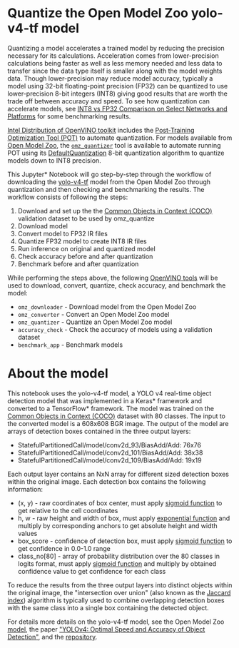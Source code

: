 # Quantize the Open Model Zoo yolo-v4-tf model
Quantizing a model accelerates a trained model by reducing the precision necessary for its calculations.  Acceleration comes from lower-precision calculations being faster as well as less memory needed and less data to transfer since the data type itself is smaller along with the model weights data.  Though lower-precision may reduce model accuracy, typically a model using 32-bit floating-point precision (FP32) can be quantized to use lower-precision 8-bit integers (INT8) giving good results that are worth the trade off between accuracy and speed.  To see how quantization can accelerate models, see [INT8 vs FP32 Comparison on Select Networks and Platforms](https://docs.openvino.ai/latest/openvino_docs_performance_int8_vs_fp32.html#doxid-openvino-docs-performance-int8-vs-fp32) for some benchmarking results.

[Intel Distribution of OpenVINO toolkit](https://software.intel.com/openvino-toolkit) includes the [Post-Training Optimization Tool (POT)](https://docs.openvino.ai/latest/pot_README.html) to automate quantization.  For models available from [Open Model Zoo](https://github.com/openvinotoolkit/open_model_zoo), the [`omz_quantizer`](https://pypi.org/project/openvino-dev/) tool is available to automate running POT using its [DefaultQuantization](https://docs.openvino.ai/latest/pot_compression_algorithms_quantization_default_README.html#doxid-pot-compression-algorithms-quantization-default-r-e-a-d-m-e) 8-bit quantization algorithm to quantize models down to INT8 precision.

This Jupyter* Notebook will go step-by-step through the workflow of downloading the [yolo-v4-tf](https://github.com/openvinotoolkit/open_model_zoo/tree/master/models/public/yolo-v4-tf) model from the Open Model Zoo through quantization and then checking and benchmarking the results.  The workflow consists of following the steps:
1. Download and set up the the [Common Objects in Context (COCO)](https://cocodataset.org/) validation dataset to be used by omz_quantize
2. Download model
3. Convert model to FP32 IR files
4. Quantize FP32 model to create INT8 IR files
5. Run inference on original and quantized model
6. Check accuracy before and after quantization
7. Benchmark before and after quantization

While performing the steps above, the following [OpenVINO tools](https://pypi.org/project/openvino-dev/) will be used to download, convert, quantize, check accuracy, and benchmark the model:
- `omz_downloader` - Download model from the Open Model Zoo
- `omz_converter` - Convert an Open Model Zoo model
- `omz_quantizer` - Quantize an Open Model Zoo model
- `accuracy_check` - Check the accuracy of models using a validation dataset
- `benchmark_app` - Benchmark models

# About the model
This notebook uses the yolo-v4-tf model, a YOLO v4 real-time object detection model that was implemented in a Keras* framework and converted to a TensorFlow* framework.  The model was trained on the [Common Objects in Context (COCO)](https://cocodataset.org/#home) dataset with 80 classes.  The input to the converted model is a 608x608 BGR image.  The output of the model are arrays of detection boxes contained in the three output layers:
- StatefulPartitionedCall/model/conv2d_93/BiasAdd/Add: 76x76 
- StatefulPartitionedCall/model/conv2d_101/BiasAdd/Add: 38x38
- StatefulPartitionedCall/model/conv2d_109/BiasAdd/Add: 19x19

Each output layer contains an NxN array for different sized detection boxes within the original image.  Each detection box contains the following information:
- (x, y) - raw coordinates of box center, must apply [sigmoid function](https://en.wikipedia.org/wiki/Sigmoid_function) to get relative to the cell coordinates
- h, w - raw height and width of box, must apply [exponential function](https://en.wikipedia.org/wiki/Exponential_function) and multiply by corresponding anchors to get absolute height and width values
- box_score - confidence of detection box, must apply [sigmoid function](https://en.wikipedia.org/wiki/Sigmoid_function) to get confidence in 0.0-1.0 range
- class_no[80] - array of probability distribution over the 80 classes in logits format, must apply [sigmoid function](https://en.wikipedia.org/wiki/Sigmoid_function) and multiply by obtained confidence value to get confidence for each class

To reduce the results from the three output layers into distinct objects within the original image, the "intersection over union" (also known as the [Jaccard index](https://en.wikipedia.org/wiki/Jaccard_index)) algorithm is typically used to combine overlapping detection boxes with the same class into a single box containing the detected object.

For details more details on the yolo-v4-tf model, see the Open Model Zoo [model](https://github.com/openvinotoolkit/open_model_zoo/tree/master/models/public/yolo-v4-tf), the paper ["YOLOv4: Optimal Speed and Accuracy of Object Detection"](https://arxiv.org/abs/2004.10934), and the [repository](https://github.com/david8862/keras-YOLOv3-model-set).